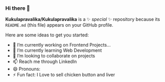 ### Hi there 👋

**Kukulapravalika/Kukulapravalika** is a ✨ _special_ ✨ repository because its `README.md` (this file) appears on your GitHub profile.

Here are some ideas to get you started:

- 🔭 I’m currently working on Frontend Projects...
- 🌱 I’m currently learning Web Development
- 👯 I’m looking to collaborate on projects
- 📫 Reach me through LinkedIn
- 😄 Pronouns: 
- ⚡ Fun fact: I Love to sell chicken button and liver

